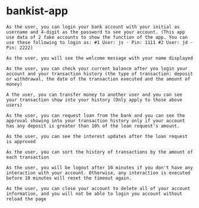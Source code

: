 # bankist-app


    As the user, you can login your bank account with your initial as username and 4-digit as the password to see your account. (This app use data of 2 fake accounts to show the function of the app. You can use these following to login as: #1 User: js - Pin: 1111 #2 User: jd - Pin: 2222)

    As the user, you will see the welcome message with your name displayed

    As the user, you can check your current balance after you login your account and your transaction history (the type of transaction: deposit or withdrawal, the date of the transaction executed and the amount of money)

    A the user, you can transfer money to another user and you can see your transaction show into your history (Only apply to those above users)

    As the user, you can request loan from the bank and you can see the approval showing into your transaction history only if your account has any deposit is greater than 10% of the loan request's amount.

    As the user, you can see the interest updates after the loan request is approved

    As the user, you can sort the history of transactions by the amount of each transaction

    As the user, you will be logout after 10 minutes if you don't have any interaction with your account. Otherwise, any interaction is executed before 10 minutes will reset the timeout again.

    As the user, you can close your account to delete all of your account information, and you will not be able to login you account without reload the page

